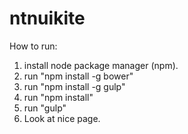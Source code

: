 # ntnuikite

How to run:

1. install node package manager (npm).
2. run "npm install -g bower"
3. run "npm install -g gulp"
4. run "npm install"
5. run "gulp"
6. Look at nice page. 
